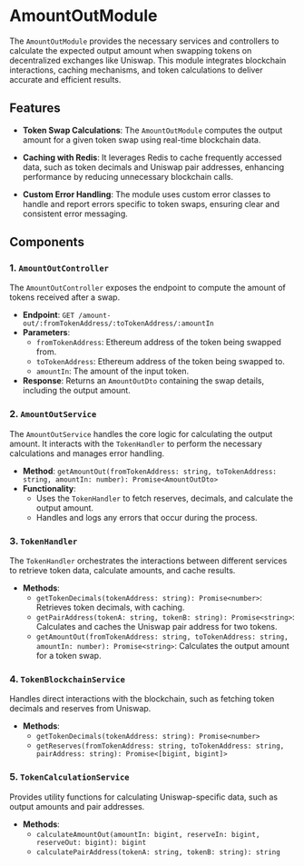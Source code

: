 # AmountOutModule

The `AmountOutModule` provides the necessary services and controllers to calculate the expected output amount when swapping tokens on decentralized exchanges like Uniswap. This module integrates blockchain interactions, caching mechanisms, and token calculations to deliver accurate and efficient results.

## Features

- **Token Swap Calculations**: The `AmountOutModule` computes the output amount for a given token swap using real-time blockchain data.
  
- **Caching with Redis**: It leverages Redis to cache frequently accessed data, such as token decimals and Uniswap pair addresses, enhancing performance by reducing unnecessary blockchain calls.

- **Custom Error Handling**: The module uses custom error classes to handle and report errors specific to token swaps, ensuring clear and consistent error messaging.

## Components

### 1. `AmountOutController`

The `AmountOutController` exposes the endpoint to compute the amount of tokens received after a swap.

- **Endpoint**: `GET /amount-out/:fromTokenAddress/:toTokenAddress/:amountIn`
- **Parameters**:
  - `fromTokenAddress`: Ethereum address of the token being swapped from.
  - `toTokenAddress`: Ethereum address of the token being swapped to.
  - `amountIn`: The amount of the input token.
- **Response**: Returns an `AmountOutDto` containing the swap details, including the output amount.

### 2. `AmountOutService`

The `AmountOutService` handles the core logic for calculating the output amount. It interacts with the `TokenHandler` to perform the necessary calculations and manages error handling.

- **Method**: `getAmountOut(fromTokenAddress: string, toTokenAddress: string, amountIn: number): Promise<AmountOutDto>`
- **Functionality**:
  - Uses the `TokenHandler` to fetch reserves, decimals, and calculate the output amount.
  - Handles and logs any errors that occur during the process.

### 3. `TokenHandler`

The `TokenHandler` orchestrates the interactions between different services to retrieve token data, calculate amounts, and cache results.

- **Methods**:
  - `getTokenDecimals(tokenAddress: string): Promise<number>`: Retrieves token decimals, with caching.
  - `getPairAddress(tokenA: string, tokenB: string): Promise<string>`: Calculates and caches the Uniswap pair address for two tokens.
  - `getAmountOut(fromTokenAddress: string, toTokenAddress: string, amountIn: number): Promise<string>`: Calculates the output amount for a token swap.

### 4. `TokenBlockchainService`

Handles direct interactions with the blockchain, such as fetching token decimals and reserves from Uniswap.

- **Methods**:
  - `getTokenDecimals(tokenAddress: string): Promise<number>`
  - `getReserves(fromTokenAddress: string, toTokenAddress: string, pairAddress: string): Promise<[bigint, bigint]>`

### 5. `TokenCalculationService`

Provides utility functions for calculating Uniswap-specific data, such as output amounts and pair addresses.

- **Methods**:
  - `calculateAmountOut(amountIn: bigint, reserveIn: bigint, reserveOut: bigint): bigint`
  - `calculatePairAddress(tokenA: string, tokenB: string): string`
